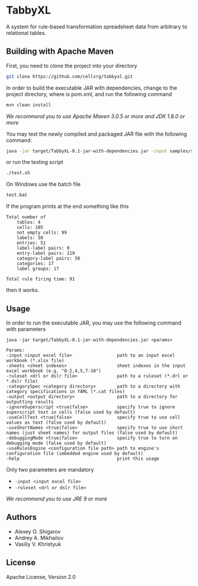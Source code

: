 # TabbyXL
A system for rule-based transformation spreadsheet data from arbitrary to relational tables.

## Building with Apache Maven

First, you need to clone the project into your directory
```bash
git clone https://github.com/cellsrg/tabbyxl.git
```

In order to build the executable JAR with dependencies, change to the project directory, where is pom.xml, and run the following command
```bash
mvn clean install
```
*We recommend you to use Apache Maven 3.0.5 or more and JDK 1.8.0 or more*

You may test the newly compiled and packaged JAR file with the following command:
```bash
java -jar target/TabbyXL-0.1-jar-with-dependencies.jar -input samples/sampl.xlsx -ruleset samples/sampl.dslr -output samples/results
```
or run the testing script
```bash
./test.sh
```
On Windows use the batch file
```bash
test.bat
```
If the program prints at the end something like this
```
Total number of
	tables: 4
	cells: 105
	not empty cells: 99
	labels: 50
	entries: 51
	label-label pairs: 0
	entry-label pairs: 219
	category-label pairs: 50
	categories: 17
	label groups: 17

Total rule firing time: 91
```
then it works.

## Usage
In order to run the executable JAR, you may use the following command with parameters  
```
java -jar target/TabbyXL-0.1-jar-with-dependencies.jar <params>

Params:
-input <input excel file>                 path to an input excel workbook (*.xlsx file)
-sheets <sheet indexes>                   sheet indexes in the input excel workbook (e.g. "0-2,4,5,7-10")
-ruleset <drl or dslr file>               path to a ruleset (*.drl or *.dslr file)
-categorySpec <category directory>        path to a directory with category specifications in YAML (*.cat files)
-output <output directory>                path to a directory for outputting results
-ignoreSuperscript <true|false>           specify true to ignore superscript text in cells (false used by default)
-useCellText <true|false>                 specify true to use cell values as text (false used by default)
-useShortNames <true|false>               specify true to use short names (just sheet names) for output files (false used by default)
-debuggingMode <true|false>               specify true to turn on debugging mode (false used by default)
-useRulesEngine <configuration file path> path to engine's configuration file (imbedded engine used by default)
-help                                     print this usage
```

Only two parameters are mandatory
* `-input <input excel file>`
* `-ruleset <drl or dslr file>`

*We recommend you to use JRE 9 or more*

## Authors

* Alexey O. Shigarov
* Andrey A. Mikhailov
* Vasiliy V. Khristyuk

## License
Apache License, Version 2.0
